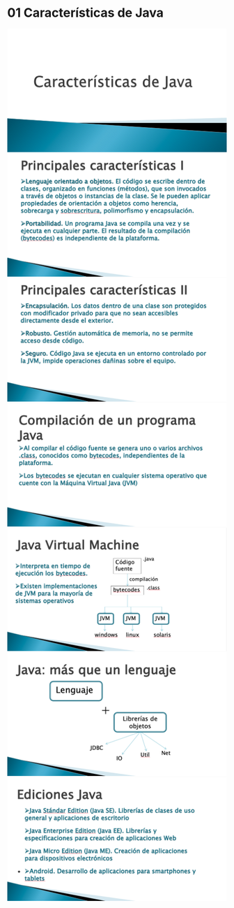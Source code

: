 # 01 Características de Java

<img src="../images/01-01.png">

<img src="../images/01-02.png">

<img src="../images/01-03.png">

<img src="../images/01-04.png">

<img src="../images/01-05.png">

<img src="../images/01-06.png">

<img src="../images/01-07.png">
